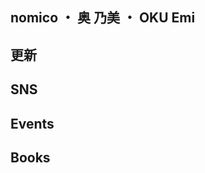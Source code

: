 
  <h2>nomico ・ 奥 乃美 ・ OKU Emi</h2>


  <h2>更新</h2>
  
  
  
  
  <h2>SNS</h2>





  <h2>Events</h2>





  <h2>Books</h2>
